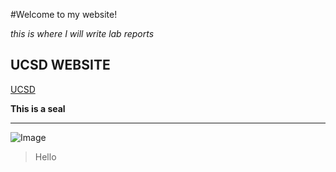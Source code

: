 #Welcome to my website!

*this is where I will write lab reports*

## UCSD WEBSITE

[UCSD](https://ucsd.edu/)

**This is a seal**

***

![Image](https://files.worldwildlife.org/wwfcmsprod/images/HERO_harbor_seal_on_ice/hero_small/41yzw17euy_Harbor_Seal_on_Ice_close_0357_6_11_07.jpg)

>Hello 
